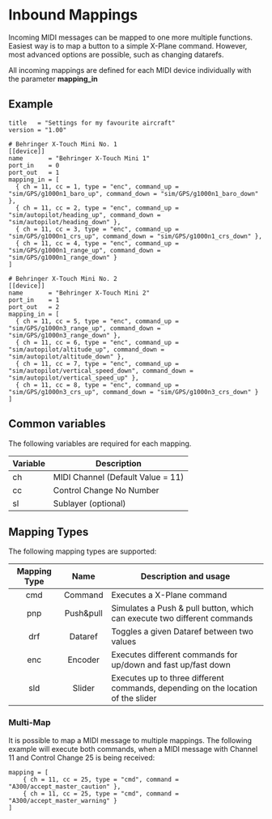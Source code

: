 # Inbound Mappings

Incoming MIDI messages can be mapped to one more multiple functions. Easiest way is to map a button to a simple X-Plane 
command. However, most advanced options are possible, such as changing datarefs.

All incoming mappings are defined for each MIDI device individually with the parameter **mapping_in**

## Example
```
title   = "Settings for my favourite aircraft"
version = "1.00"

# Behringer X-Touch Mini No. 1
[[device]]
name       = "Behringer X-Touch Mini 1"
port_in    = 0
port_out   = 1
mapping_in = [
  { ch = 11, cc = 1, type = "enc", command_up = "sim/GPS/g1000n1_baro_up", command_down = "sim/GPS/g1000n1_baro_down" },
  { ch = 11, cc = 2, type = "enc", command_up = "sim/autopilot/heading_up", command_down = "sim/autopilot/heading_down" },
  { ch = 11, cc = 3, type = "enc", command_up = "sim/GPS/g1000n1_crs_up", command_down = "sim/GPS/g1000n1_crs_down" },
  { ch = 11, cc = 4, type = "enc", command_up = "sim/GPS/g1000n1_range_up", command_down = "sim/GPS/g1000n1_range_down" }
]

# Behringer X-Touch Mini No. 2
[[device]]
name       = "Behringer X-Touch Mini 2"
port_in    = 1
port_out   = 2
mapping_in = [
  { ch = 11, cc = 5, type = "enc", command_up = "sim/GPS/g1000n3_range_up", command_down = "sim/GPS/g1000n3_range_down" },
  { ch = 11, cc = 6, type = "enc", command_up = "sim/autopilot/altitude_up", command_down = "sim/autopilot/altitude_down" },
  { ch = 11, cc = 7, type = "enc", command_up = "sim/autopilot/vertical_speed_down", command_down = "sim/autopilot/vertical_speed_up" },
  { ch = 11, cc = 8, type = "enc", command_up = "sim/GPS/g1000n3_crs_up", command_down = "sim/GPS/g1000n3_crs_down" }
]   
```

## Common variables
The following variables are required for each mapping.

| Variable | Description                       |
|----------|-----------------------------------|
| ch       | MIDI Channel (Default Value = 11) |
| cc       | Control Change No Number          |
| sl       | Sublayer (optional)               |

## Mapping Types
The following mapping types are supported: 

| Mapping Type |   Name    | Description and usage                                                            |
|:------------:|:---------:|----------------------------------------------------------------------------------|
| cmd          |  Command  | Executes a X-Plane command                                                       |
| pnp          | Push&pull | Simulates a Push & pull button, which can execute two different commands         |   
| drf          |  Dataref  | Toggles a given Dataref between two values                                       |
| enc          |  Encoder  | Executes different commands for up/down and fast up/fast down                    |
| sld          |  Slider   | Executes up to three different commands, depending on the location of the slider |

###
### Multi-Map
It is possible to map a MIDI message to multiple mappings. The following example will execute both commands,
when a MIDI message with Channel 11 and Control Change 25 is being received:

```
mapping = [
    { ch = 11, cc = 25, type = "cmd", command = "A300/accept_master_caution" },
    { ch = 11, cc = 25, type = "cmd", command = "A300/accept_master_warning" }
]
```